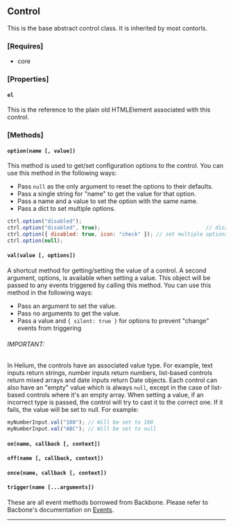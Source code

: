 ## Control

This is the base abstract control class. 
It is inherited by most contorls.

### [Requires]
- core

### [Properties]

#### `el`
This is the reference to the plain old HTMLElement 
associated with this control.

### [Methods]

#### `option(name [, value])`
This method is used to get/set configuration options to the control. You can use this method in the following ways:

- Pass `null` as the only argument to reset the options to their defaults.
- Pass a single string for "name" to get the value for that option.
- Pass a name and a value to set the option with the same name.  
- Pass a dict to set multiple options.

```js
ctrl.option("disabled"); 												// returns true if disabled
ctrl.option("disabled", true); 									// disables the control
ctrl.option({ disabled: true, icon: "check" }); // set multiple options
ctrl.option(null); 															// reset to defaults
```

#### `val(value [, options])`
A shortcut method for getting/setting the value of a control. A second argument, options, is available when setting a value. This object will be passed to any events triggered by calling this method. You can use this method in the following ways:

- Pass an argument to set the value.  
- Pass no arguments to get the value.
- Pass a value and `{ silent: true }` for options to prevent "change" events from triggering
 
###### IMPORTANT:

In Helium, the controls have an associated value type. For example, text inputs return strings, number inputs return numbers, list-based controls return mixed arrays and date inputs return Date objects. Each control can also have an "empty" value which is always `null`, except in the case of list-based controls where it's an empty array. When setting a value, if an incorrect type is passed, the control will try to cast it to the correct one. If it fails, the value will be set to null. For example: 

```js
myNumberInput.val("100"); // Will be set to 100
myNumberInput.val("ABC"); // Will be set to null
```

#### `on(name, callback [, context])`
#### `off(name [, callback, context])`
#### `once(name, callback [, context])`
#### `trigger(name [...arguments])`

These are all event methods borrowed from Backbone. Please refer to Bacbone's documentation on [Events](http://backbonejs.org/#Events).

---
